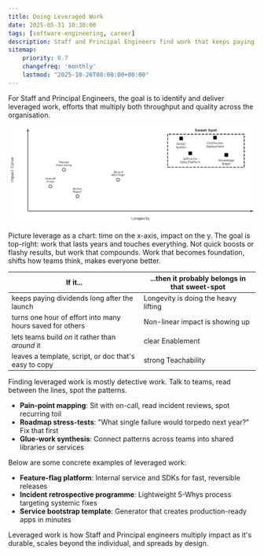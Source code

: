 ```yaml
---
title: Doing Leveraged Work
date: 2025-05-31 10:30:00
tags: [software-engineering, career]
description: Staff and Principal Engineers find work that keeps paying off long after they've moved on, multiplying what teams can achieve.
sitemap:
    priority: 0.7
    changefreq: 'monthly'
    lastmod: "2025-10-26T08:00:00+00:00"
---
```


For Staff and Principal Engineers, the goal is to identify and deliver leveraged work, efforts that multiply both throughput and quality across the organisation.

![Two-axis graph plotting impact and longevity in relation to Leveraged work](/assets/images/leveraged-work-chart.png)

Picture leverage as a chart: time on the x-axis, impact on the y. The goal is top-right: work that lasts years and touches everything. Not quick boosts or flashy results, but work that compounds. Work that becomes foundation, shifts how teams think, makes everyone better.

| If it...                                                  | ...then it probably belongs in that sweet-spot |
|-----------------------------------------------------------|------------------------------------------------|
| keeps paying dividends long after the launch              | Longevity is doing the heavy lifting           |
| turns one hour of effort into many hours saved for others | Non-linear impact is showing up                |
| lets teams build *on* it rather than *around* it          | clear Enablement                               |
| leaves a template, script, or doc that's easy to copy     | strong Teachability                            |

Finding leveraged work is mostly detective work. Talk to teams, read between the lines, spot the patterns. 

- **Pain-point mapping**: Sit with on-call, read incident reviews, spot recurring toil
- **Roadmap stress-tests**: "What single failure would torpedo next year?" Fix that first
- **Glue-work synthesis**: Connect patterns across teams into shared libraries or services

Below are some concrete examples of leveraged work:

- **Feature-flag platform**: Internal service and SDKs for fast, reversible releases
- **Incident retrospective programme**: Lightweight 5-Whys process targeting systemic fixes
- **Service bootstrap template**: Generator that creates production-ready apps in minutes

Leveraged work is how Staff and Principal engineers multiply impact as it's durable, scales beyond the individual, and spreads by design. 

